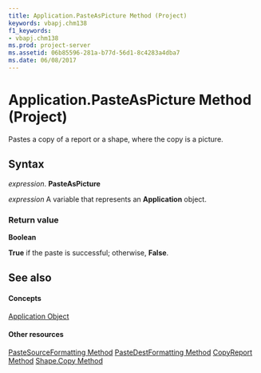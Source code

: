 ```yaml
---
title: Application.PasteAsPicture Method (Project)
keywords: vbapj.chm138
f1_keywords:
- vbapj.chm138
ms.prod: project-server
ms.assetid: 06b85596-281a-b77d-56d1-8c4283a4dba7
ms.date: 06/08/2017
---
```



# Application.PasteAsPicture Method (Project)
Pastes a copy of a report or a shape, where the copy is a picture.

## Syntax

 _expression_. **PasteAsPicture**

 _expression_ A variable that represents an **Application** object.


### Return value

 **Boolean**

 **True** if the paste is successful; otherwise, **False**.


## See also


#### Concepts


[Application Object](application-object-project.md)
#### Other resources


[PasteSourceFormatting Method](application-pastesourceformatting-method-project.md)
[PasteDestFormatting Method](application-pastedestformatting-method-project.md)
[CopyReport Method](application-copyreport-method-project.md)
[Shape.Copy Method](shape-copy-method-project.md)
